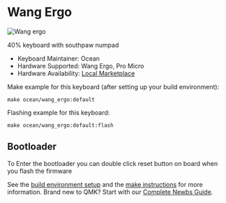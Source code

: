 # Wang Ergo

![Wang ergo](https://i.imgur.com/vsYWYfxh.jpeg)

40% keyboard with southpaw numpad

* Keyboard Maintainer: Ocean
* Hardware Supported: Wang Ergo, Pro Micro
* Hardware Availability: [Local Marketplace](https://tokopedia.com/)

Make example for this keyboard (after setting up your build environment):

    make ocean/wang_ergo:default

Flashing example for this keyboard:

    make ocean/wang_ergo:default:flash

## Bootloader

To Enter the bootloader you can double click reset button on board when you flash the firmware

See the [build environment setup](https://docs.qmk.fm/#/getting_started_build_tools) and the [make instructions](https://docs.qmk.fm/#/getting_started_make_guide) for more information. Brand new to QMK? Start with our [Complete Newbs Guide](https://docs.qmk.fm/#/newbs).
